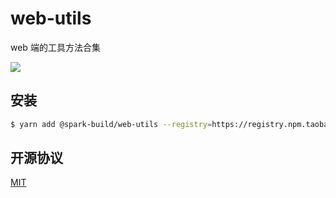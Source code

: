 # web-utils
web 端的工具方法合集

[![](https://img.shields.io/dub/l/vibe-d.svg?style=flat-square)](https://tldrlegal.com/license/mit-license)


## 安装

```bash
$ yarn add @spark-build/web-utils --registry=https://registry.npm.taobao.org
```

## 开源协议

[MIT](https://tldrlegal.com/license/mit-license)
